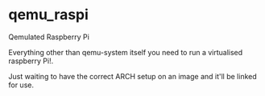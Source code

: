 # qemu_raspi
Qemulated Raspberry Pi

Everything other than qemu-system itself you need to run a virtualised raspberry Pi!.

Just waiting to have the correct ARCH setup on an image and it'll be linked for use.
